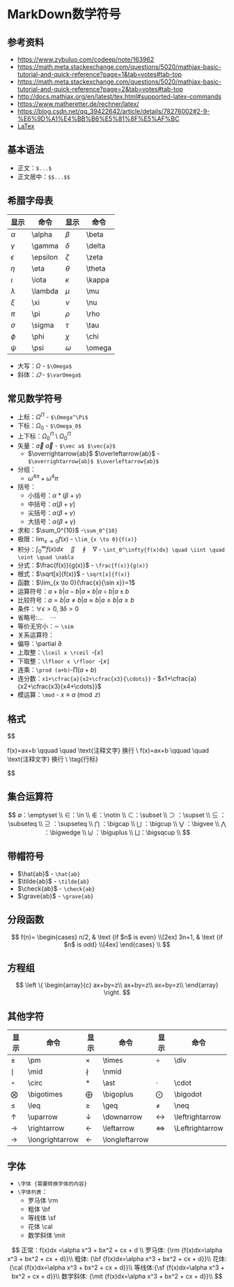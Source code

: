 # MarkDown数学符号

## 参考资料

- https://www.zybuluo.com/codeep/note/163962
- https://math.meta.stackexchange.com/questions/5020/mathjax-basic-tutorial-and-quick-reference?page=1&tab=votes#tab-top
- https://math.meta.stackexchange.com/questions/5020/mathjax-basic-tutorial-and-quick-reference?page=2&tab=votes#tab-top
- http://docs.mathjax.org/en/latest/tex.html#supported-latex-commands
- https://www.matheretter.de/rechner/latex/
- https://blog.csdn.net/qq_39422642/article/details/78276002#2-9-%E6%9D%A1%E4%BB%B6%E5%81%8F%E5%AF%BC
- [LaTex](https://www.latex-project.org/)

## 基本语法

- 正文：`$...$`
- 正文居中：`$$...$$`

## 希腊字母表

| 显示       | 命令     | 显示     | 命令   |
| ---------- | -------- | -------- | ------ |
| $\alpha$   | \alpha   | $\beta$  | \beta  |
| $\gamma$   | \gamma   | $\delta$ | \delta |
| $\epsilon$ | \epsilon | $\zeta$  | \zeta  |
| $\eta$     | \eta     | $\theta$ | \theta |
| $\iota$    | \iota    | $\kappa$ | \kappa |
| $\lambda$  | \lambda  | $\mu$    | \mu    |
| $\xi$      | \xi      | $\nu$    | \nu    |
| $\pi$      | \pi      | $\rho$   | \rho   |
| $\sigma$   | \sigma   | $\tau$   | \tau   |
| $\phi$     | \phi     | $\chi$   | \chi   |
| $\psi$     | \psi     | $\omega$ | \omega |

- 大写：$\Omega$ - `$\Omega$`
- 斜体：$\varOmega$ - `$\varOmega$`

## 常见数学符号

- 上标：$\Omega^\Pi$ - `$\Omega^\Pi$`
- 下标：$\Omega_0$ - `$\Omega_0$`
- 上下标：$\Omega^\Pi_0$ \ $\Omega_0^\Pi$
- 矢量：$\vec a$ $\vec{a}$ - `$\vec a$ $\vec{a}$`
  - $\overrightarrow{ab}$ $\overleftarrow{ab}$ - `$\overrightarrow{ab}$ $\overleftarrow{ab}$`
- 分组：
  - $\omega^{4\pi} + \omega^4\pi$
- 括号：
  - 小括号：$\alpha*(\beta+\gamma)$
  - 中括号：$\alpha[\beta+\gamma]$
  - 尖括号：$\alpha\langle\beta+\gamma\rangle$
  - 大括号：$\alpha\{\beta+\gamma\}$
- 求和：$\sum_0^{10}$ -`\sum_0^{10}`
- 极限：$\lim_{x \to 0}{f(x)}$ - `\lim_{x \to 0}{f(x)}`
- 积分：$\int_0^\infty{f(x)dx} \quad \iint \quad \oint \quad \nabla$ - `\int_0^\infty{f(x)dx} \quad \iint \quad \oint \quad \nabla`
- 分式：$\frac{f(x)}{g(x)}$ - `\frac{f(x)}{g(x)}`
- 根式：$\sqrt[x]{f(x)}$ - `\sqrt[x]{f(x)}`
- 函数：$\lim_{x \to 0}{\frac{x}{\sin x}}=1$
- 运算符号：$a+b|a-b|a \times b|a \div b| a\pm b$
- 比较符号：$a=b|a\neq b|a\approx b|a\leq b|a\geq b$
- 条件：$\forall \epsilon >0,\exists \delta >0$
- 省略号:$\dots \quad \cdots$
- 等价无穷小：$\sim$ `\sim`
- 关系运算符：
- 偏导：\partial $\partial$
- 上取整：`\lceil x \rceil `-$\lceil x \rceil$
- 下取整：`\lfloor x \rfloor `-$\lfloor x \rfloor$
- 连乘：`\prod (a+b)`-$\prod (a+b)$
- 连分数：`x1+\cfrac{a}{x2+\cfrac{x3}{\cdots}}` - $x1+\cfrac{a}{x2+\cfrac{x3}{x4+\cdots}}$
- 模运算：`\mod` - $x \equiv a \pmod z$

## 格式

$$

f(x)=ax+b \qquad \quad \text{注释文字}  换行  \\
f(x)=ax+b \qquad \quad \text{注释文字}  换行 \\
\tag{行标}

$$

## 集合运算符

$$
∅：\emptyset \\
∈：\in \\
∉：\notin \\
⊂：\subset \\
⊃ ：\supset \\
⊆ ：\subseteq \\
⊇ ：\supseteq \\
⋂ ：\bigcap \\
⋃ ：\bigcup \\
⋁ ：\bigvee \\
⋀ ：\bigwedge \\
⨄ ：\biguplus \\
⨆：\bigsqcup \\
$$

## 带帽符号

- $\hat{ab}$    - `\hat{ab}`
- $\tilde{ab}$  - `\tilde{ab}`
- $\check{ab}$  - `\check{ab}`
- $\grave{ab}$  - `\grave{ab}`

## 分段函数

$$
f(n)=
\begin{cases}
n/2,  & \text {if $n$ is even} \\[2ex]
3n+1, & \text {if $n$ is odd} \\[4ex]
\end{cases} \\
$$

## 方程组

$$
\left \{
  \begin{array}{c}
    ax+by=z\\
    ax+by=z\\
    ax+by=z\\
  \end{array}
\right.
$$

## 其他字符

| 显示              | 命令            | 显示             | 命令           | 显示              | 命令            |
| ----------------- | --------------- | ---------------- | -------------- | ----------------- | --------------- |
| $\pm$             | \pm             | $\times$         | \times         | $\div$            | \div            |
| $\mid$            | \mid            | $\nmid$          | \nmid          |
| $\circ$           | \circ           | $\ast$           | \ast           | $\cdot$           | \cdot           |
| $\bigotimes$      | \bigotimes      | $\bigoplus$      | \bigoplus      | $\bigodot$        | \bigodot        |
| $\leq$            | \leq            | $\geq$           | \geq           | $\neq$            | \neq            |
| $\uparrow$        | \uparrow        | $\downarrow$     | \downarrow     | $\leftrightarrow$ | \leftrightarrow |
| $\rightarrow$     | \rightarrow     | $\leftarrow$     | \leftarrow     | $\Leftrightarrow$ | \Leftrightarrow |
| $\longrightarrow$ | \longrightarrow | $\longleftarrow$ | \longleftarrow |

## 字体

- `\字体 {需要转换字体的内容}`
- `\字体列表`：
  - 罗马体 \rm
  - 粗体 \bf
  - 等线体 \sf
  - 花体 \cal
  - 数学斜体 \mit

$$
正常：f(x)dx =\alpha x^3 + bx^2 + cx + d \\
罗马体: {\rm {f(x)dx=\alpha x^3 + bx^2 + cx + d}}\\
粗体: {\bf  {f(x)dx=\alpha x^3 + bx^2 + cx + d}}\\
花体: {\cal {f(x)dx=\alpha x^3 + bx^2 + cx + d}}\\
等线体:{\sf {f(x)dx=\alpha x^3 + bx^2 + cx + d}}\\
数学斜体: {\mit {f(x)dx=\alpha x^3 + bx^2 + cx + d}}\\
$$